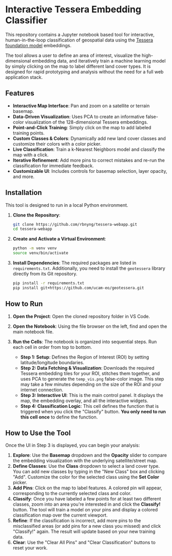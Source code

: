 # Interactive Tessera Embedding Classifier

This repository contains a Jupyter notebook based tool for interactive, human-in-the-loop classification of geospatial data using the [Tessera foundation model](https://github.com/ucam-eo/tessera) embeddings.

The tool allows a user to define an area of interest, visualize the high-dimensional embedding data, and iteratively train a machine learning model by simply clicking on the map to label different land cover types. It is designed for rapid prototyping and analysis without the need for a full web application stack.

## Features

-   **Interactive Map Interface**: Pan and zoom on a satellite or terrain basemap.
-   **Data-Driven Visualization**: Uses PCA to create an informative false-color visualization of the 128-dimensional Tessera embeddings.
-   **Point-and-Click Training**: Simply click on the map to add labeled training points.
-   **Custom Classes & Colors**: Dynamically add new land cover classes and customize their colors with a color picker.
-   **Live Classification**: Train a k-Nearest Neighbors model and classify the map with a click.
-   **Iterative Refinement**: Add more pins to correct mistakes and re-run the classification for immediate feedback.
-   **Customizable UI**: Includes controls for basemap selection, layer opacity, and more.

## Installation

This tool is designed to run in a local Python environment.

1.  **Clone the Repository**:
    ```bash
    git clone https://github.com/rbnyng/tessera-webapp.git
    cd tessera-webapp
    ```

2.  **Create and Activate a Virtual Environment**:
    ```bash
    python -m venv venv
    source venv/bin/activate
    ```

3.  **Install Dependencies**:
    The required packages are listed in `requirements.txt`. Additionally, you need to install the `geotessera` library directly from its Git repository.

    ```bash
    pip install -r requirements.txt
    pip install git+https://github.com/ucam-eo/geotessera.git
    ```

## How to Run

1.  **Open the Project**:
    Open the cloned repository folder in VS Code.

2.  **Open the Notebook**:
    Using the file browser on the left, find and open the main notebook file.

3.  **Run the Cells**:
    The notebook is organized into sequential steps. Run each cell in order from top to bottom.

    -   **Step 1: Setup**: Defines the Region of Interest (ROI) by setting latitude/longitude boundaries.
    -   **Step 2: Data Fetching & Visualization**: Downloads the required Tessera embedding tiles for your ROI, stitches them together, and uses PCA to generate the `temp_vis.png` false-color image. This step may take a few minutes depending on the size of the ROI and your internet connection.
    -   **Step 3: Interactive UI**: This is the main control panel. It displays the map, the embedding overlay, and all the interactive widgets.
    -   **Step 4: Classification Logic**: This cell defines the function that is triggered when you click the "Classify" button. **You only need to run this cell once** to define the function.

## How to Use the Tool

Once the UI in Step 3 is displayed, you can begin your analysis:

1.  **Explore**: Use the **Basemap** dropdown and the **Opacity** slider to compare the embedding visualization with the underlying satellite/street map.
2.  **Define Classes**: Use the **Class** dropdown to select a land cover type. You can add new classes by typing in the "New Class" box and clicking "Add". Customize the color for the selected class using the **Set Color** picker.
3.  **Add Pins**: Click on the map to label features. A colored pin will appear, corresponding to the currently selected class and color.
4.  **Classify**: Once you have labeled a few points for at least two different classes, zoom into an area you're interested in and click the **Classify!** button. The tool will train a model on your pins and display a colored classification map over the current viewport.
5.  **Refine**: If the classification is incorrect, add more pins to the misclassified areas (or add pins for a new class you missed) and click "Classify!" again. The result will update based on your new training data.
6.  **Clear**: Use the "Clear All Pins" and "Clear Classification" buttons to reset your work.
